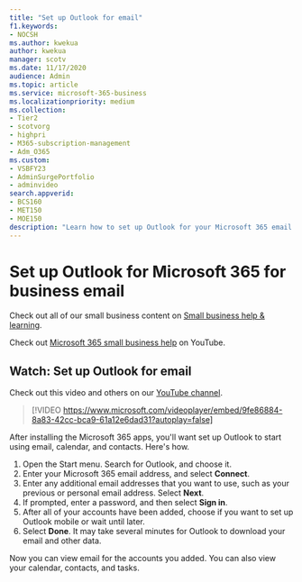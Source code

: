 ```yaml
---
title: "Set up Outlook for email"
f1.keywords:
- NOCSH
ms.author: kwekua
author: kwekua
manager: scotv
ms.date: 11/17/2020
audience: Admin
ms.topic: article
ms.service: microsoft-365-business
ms.localizationpriority: medium
ms.collection: 
- Tier2
- scotvorg
- highpri
- M365-subscription-management 
- Adm_O365
ms.custom: 
- VSBFY23
- AdminSurgePortfolio
- adminvideo
search.appverid:
- BCS160
- MET150
- MOE150
description: "Learn how to set up Outlook for your Microsoft 365 email."
---
```

# Set up Outlook for Microsoft 365 for business email

Check out all of our small business content on [Small business help & learning](https://go.microsoft.com/fwlink/?linkid=2224585).

Check out [Microsoft 365 small business help](https://go.microsoft.com/fwlink/?linkid=2197659) on YouTube.

## Watch: Set up Outlook for email

Check out this video and others on our [YouTube channel](https://go.microsoft.com/fwlink/?linkid=2198010).

> [!VIDEO https://www.microsoft.com/videoplayer/embed/9fe86884-8a83-42cc-bca9-61a12e6dad31?autoplay=false]

After installing the Microsoft 365 apps, you'll want set up Outlook to start using email, calendar, and contacts. Here's how.

1. Open the Start menu. Search for Outlook, and choose it.
2. Enter your Microsoft 365 email address, and select  **Connect**.
3. Enter any additional email addresses that you want to use, such as your previous or personal email address. Select  **Next**.
4. If prompted, enter a password, and then select  **Sign in**.
5. After all of your accounts have been added, choose if you want to set up Outlook mobile or wait until later.
6. Select  **Done**. It may take several minutes for Outlook to download your email and other data.

Now you can view email for the accounts you added. You can also view your calendar, contacts, and tasks.
